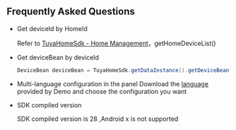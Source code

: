 ## Frequently Asked Questions

- Get deviceId by HomeId

  Refer to [TuyaHomeSdk -  Home Management](https://tuyainc.github.io/tuyasmart_home_android_sdk_doc/en/resource/Home_Manager.html)，getHomeDeviceList()
  
- Get deviceBean by deviceId 

  ```java
  DeviceBean deviceBean = TuyaHomeSdk.getDataInstance().getDeviceBean(deviceId);
  ```

- Multi-language configuration in the panel
 Download the [language](https://github.com/TuyaInc/tuyasmart_camera_panel_android_sdk/tree/master/language/res) provided by Demo  and choose the configuration you want

- SDK compiled version

  SDK compiled version is 28 ,Android x is not supported

